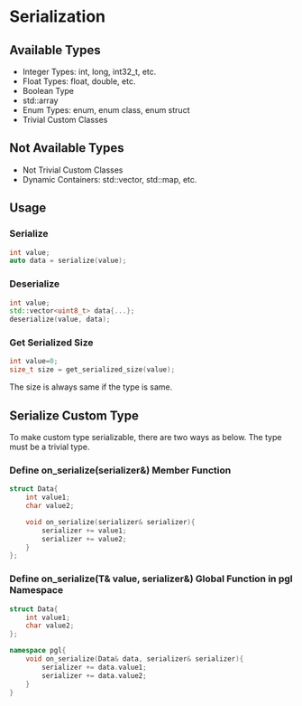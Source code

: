 # Serialization

## Available Types

- Integer Types: int, long, int32_t, etc.
- Float Types: float, double, etc.
- Boolean Type
- std::array
- Enum Types: enum, enum class, enum struct
- Trivial Custom Classes

## Not Available Types

- Not Trivial Custom Classes
- Dynamic Containers: std::vector, std::map, etc.

## Usage

### Serialize

```cpp
int value;
auto data = serialize(value);
```

### Deserialize

```cpp
int value;
std::vector<uint8_t> data{...};
deserialize(value, data);
```

### Get Serialized Size

```cpp
int value=0;
size_t size = get_serialized_size(value);
```

The size is always same if the type is same.

## Serialize Custom Type

To make custom type serializable, there are two ways as below.
The type must be a trivial type.

### Define on_serialize(serializer&) Member Function

```cpp
struct Data{
    int value1;
    char value2;

    void on_serialize(serializer& serializer){
        serializer += value1;
        serializer += value2;
    }
};
```

### Define on_serialize(T& value, serializer&) Global Function in pgl Namespace

```cpp
struct Data{
    int value1;
    char value2;
};

namespace pgl{
    void on_serialize(Data& data, serializer& serializer){
        serializer += data.value1;
        serializer += data.value2;
    }
}
```
